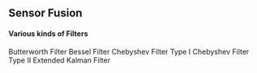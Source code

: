 ## Sensor Fusion
#### Various kinds of Filters 
Butterworth Filter
Bessel Filter
Chebyshev Filter Type I
Chebyshev Filter Type II
Extended Kalman Filter
